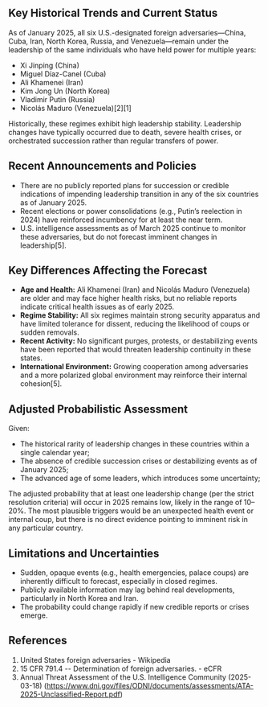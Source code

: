 ## Key Historical Trends and Current Status

As of January 2025, all six U.S.-designated foreign adversaries—China, Cuba, Iran, North Korea, Russia, and Venezuela—remain under the leadership of the same individuals who have held power for multiple years:
- Xi Jinping (China)
- Miguel Díaz-Canel (Cuba)
- Ali Khamenei (Iran)
- Kim Jong Un (North Korea)
- Vladimir Putin (Russia)
- Nicolás Maduro (Venezuela)[2][1]

Historically, these regimes exhibit high leadership stability. Leadership changes have typically occurred due to death, severe health crises, or orchestrated succession rather than regular transfers of power.

## Recent Announcements and Policies

- There are no publicly reported plans for succession or credible indications of impending leadership transition in any of the six countries as of January 2025.
- Recent elections or power consolidations (e.g., Putin’s reelection in 2024) have reinforced incumbency for at least the near term.
- U.S. intelligence assessments as of March 2025 continue to monitor these adversaries, but do not forecast imminent changes in leadership[5].

## Key Differences Affecting the Forecast

- **Age and Health:** Ali Khamenei (Iran) and Nicolás Maduro (Venezuela) are older and may face higher health risks, but no reliable reports indicate critical health issues as of early 2025.
- **Regime Stability:** All six regimes maintain strong security apparatus and have limited tolerance for dissent, reducing the likelihood of coups or sudden removals.
- **Recent Activity:** No significant purges, protests, or destabilizing events have been reported that would threaten leadership continuity in these states.
- **International Environment:** Growing cooperation among adversaries and a more polarized global environment may reinforce their internal cohesion[5].

## Adjusted Probabilistic Assessment

Given:
- The historical rarity of leadership changes in these countries within a single calendar year;
- The absence of credible succession crises or destabilizing events as of January 2025;
- The advanced age of some leaders, which introduces some uncertainty;

The adjusted probability that at least one leadership change (per the strict resolution criteria) will occur in 2025 remains low, likely in the range of 10–20%. The most plausible triggers would be an unexpected health event or internal coup, but there is no direct evidence pointing to imminent risk in any particular country.

## Limitations and Uncertainties

- Sudden, opaque events (e.g., health emergencies, palace coups) are inherently difficult to forecast, especially in closed regimes.
- Publicly available information may lag behind real developments, particularly in North Korea and Iran.
- The probability could change rapidly if new credible reports or crises emerge.

## References

1. United States foreign adversaries - Wikipedia
2. 15 CFR 791.4 -- Determination of foreign adversaries. - eCFR
5. Annual Threat Assessment of the U.S. Intelligence Community (2025-03-18) (https://www.dni.gov/files/ODNI/documents/assessments/ATA-2025-Unclassified-Report.pdf)